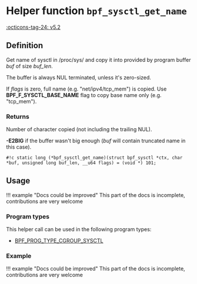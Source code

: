 # Helper function `bpf_sysctl_get_name`

<!-- [FEATURE_TAG](bpf_sysctl_get_name) -->
[:octicons-tag-24: v5.2](https://github.com/torvalds/linux/commit/808649fb787d918a48a360a668ee4ee9023f0c11)
<!-- [/FEATURE_TAG] -->

## Definition

<!-- [HELPER_FUNC_DEF] -->
Get name of sysctl in /proc/sys/ and copy it into provided by program buffer _buf_ of size _buf_len_.

The buffer is always NUL terminated, unless it's zero-sized.

If _flags_ is zero, full name (e.g. "net/ipv4/tcp_mem") is copied. Use **BPF_F_SYSCTL_BASE_NAME** flag to copy base name only (e.g. "tcp_mem").

### Returns

Number of character copied (not including the trailing NUL).

**-E2BIG** if the buffer wasn't big enough (_buf_ will contain truncated name in this case).

`#!c static long (*bpf_sysctl_get_name)(struct bpf_sysctl *ctx, char *buf, unsigned long buf_len, __u64 flags) = (void *) 101;`
<!-- [/HELPER_FUNC_DEF] -->

## Usage

!!! example "Docs could be improved"
    This part of the docs is incomplete, contributions are very welcome

### Program types

This helper call can be used in the following program types:

<!-- DO NOT EDIT MANUALLY -->
<!-- [HELPER_FUNC_PROG_REF] -->
 * [BPF_PROG_TYPE_CGROUP_SYSCTL](../program-type/BPF_PROG_TYPE_CGROUP_SYSCTL.md)
<!-- [/HELPER_FUNC_PROG_REF] -->

### Example

!!! example "Docs could be improved"
    This part of the docs is incomplete, contributions are very welcome

